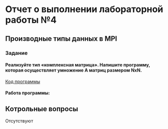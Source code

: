 # Отчет о выполнении лабораторной работы №4
## Производные типы данных в MPI
### Задание
#### Реализуйте тип «комплексная матрица». Напишите программу, которая осуществляет умножение A матриц размером NxN.



[Код программы](https://github.com/sekibura/MPI/blob/main/Lab4/Source.cpp)
#### Работа программы:




## Котрольные вопросы

Отсутствуют

